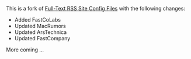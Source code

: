 This is a fork of [Full-Text RSS Site Config Files](https://github.com/fivefilters/ftr-site-config) with the following changes:

* Added FastCoLabs
* Updated MacRumors
* Updated ArsTechnica
* Updated FastCompany

More coming ...